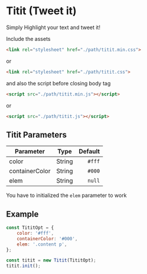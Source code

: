 # Titit (Tweet it)
Simply Highlight your text and tweet it!

Include the assets
``` html
<link rel="stylesheet" href="./path/titit.min.css">
```
or
``` html
<link rel="stylesheet" href="./path/titit.css">
```
and also the script before closing body tag
``` html
<script src="./path/titit.min.js"></script>
```
or
``` html
<script src="./path/titit.js"></script>
```

## Titit Parameters

| Parameter      | Type          | Default |
| -------------  |:-------------:| -------:|
| color          | String        | `#fff`  |
| containerColor | String        | `#000`  |
| elem           | String        | `null`  |

You have to initialized the `elem` parameter to work

## Example
``` javascript
const TititOpt = {
    color: '#fff',
    containerColor: '#000',
    elem: '.content p',
};

const titit = new Titit(TititOpt);
titit.init();
```